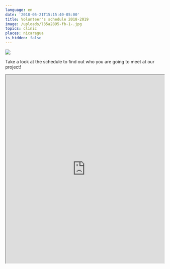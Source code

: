 ```yaml
---
language: en
date: '2018-05-21T15:15:40-05:00'
title: Volunteer's schedule 2018-2019
image: /uploads/l35a2895-fb-1-.jpg
topics: clinic
places: nicaragua
is_hidden: false
---
```

![](/uploads/l35a2895-fb-1-.jpg)

Take a look at the schedule to find out who you are going to meet at our project!

<iframe width="100%" height="600px"  src="https://docs.google.com/spreadsheets/d/e/2PACX-1vRmntlkjeqOx82CFnUY_vK66PANCgtijzxAh4rOB3HIM25bFeW_HF0YOUyIENvQ9MHsCnkkGkGt74V_/pubhtml?gid=1009369787&amp;single=true&amp;widget=true&amp;headers=false"></iframe>

